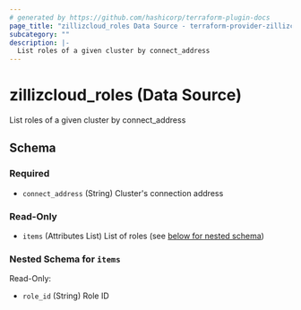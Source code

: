 ```yaml
---
# generated by https://github.com/hashicorp/terraform-plugin-docs
page_title: "zillizcloud_roles Data Source - terraform-provider-zillizcloud"
subcategory: ""
description: |-
  List roles of a given cluster by connect_address
---
```


# zillizcloud_roles (Data Source)

List roles of a given cluster by connect_address



<!-- schema generated by tfplugindocs -->
## Schema

### Required

- `connect_address` (String) Cluster's connection address

### Read-Only

- `items` (Attributes List) List of roles (see [below for nested schema](#nestedatt--items))

<a id="nestedatt--items"></a>
### Nested Schema for `items`

Read-Only:

- `role_id` (String) Role ID
